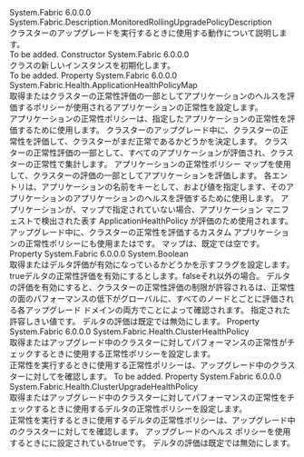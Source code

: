 <Type Name="MonitoredRollingFabricUpgradePolicyDescription" FullName="System.Fabric.Description.MonitoredRollingFabricUpgradePolicyDescription">
  <TypeSignature Language="C#" Value="public sealed class MonitoredRollingFabricUpgradePolicyDescription : System.Fabric.Description.MonitoredRollingUpgradePolicyDescription" />
  <TypeSignature Language="ILAsm" Value=".class public auto ansi sealed beforefieldinit MonitoredRollingFabricUpgradePolicyDescription extends System.Fabric.Description.MonitoredRollingUpgradePolicyDescription" />
  <TypeSignature Language="DocId" Value="T:System.Fabric.Description.MonitoredRollingFabricUpgradePolicyDescription" />
  <TypeSignature Language="VB.NET" Value="Public NotInheritable Class MonitoredRollingFabricUpgradePolicyDescription&#xA;Inherits MonitoredRollingUpgradePolicyDescription" />
  <TypeSignature Language="F#" Value="type MonitoredRollingFabricUpgradePolicyDescription = class&#xA;    inherit MonitoredRollingUpgradePolicyDescription" />
  <AssemblyInfo>
    <AssemblyName>System.Fabric</AssemblyName>
    <AssemblyVersion>6.0.0.0</AssemblyVersion>
  </AssemblyInfo>
  <Base>
    <BaseTypeName>System.Fabric.Description.MonitoredRollingUpgradePolicyDescription</BaseTypeName>
  </Base>
  <Interfaces />
  <Docs>
    <summary>
      <para>クラスターのアップグレードを実行するときに使用する動作について説明します。</para>
    </summary>
    <remarks>To be added.</remarks>
  </Docs>
  <Members>
    <Member MemberName=".ctor">
      <MemberSignature Language="C#" Value="public MonitoredRollingFabricUpgradePolicyDescription ();" />
      <MemberSignature Language="ILAsm" Value=".method public hidebysig specialname rtspecialname instance void .ctor() cil managed" />
      <MemberSignature Language="DocId" Value="M:System.Fabric.Description.MonitoredRollingFabricUpgradePolicyDescription.#ctor" />
      <MemberSignature Language="VB.NET" Value="Public Sub New ()" />
      <MemberType>Constructor</MemberType>
      <AssemblyInfo>
        <AssemblyName>System.Fabric</AssemblyName>
        <AssemblyVersion>6.0.0.0</AssemblyVersion>
      </AssemblyInfo>
      <Parameters />
      <Docs>
        <summary>
          <para><see cref="T:System.Fabric.Description.MonitoredRollingFabricUpgradePolicyDescription" /> クラスの新しいインスタンスを初期化します。</para>
        </summary>
        <remarks>To be added.</remarks>
      </Docs>
    </Member>
    <Member MemberName="ApplicationHealthPolicyMap">
      <MemberSignature Language="C#" Value="public System.Fabric.Health.ApplicationHealthPolicyMap ApplicationHealthPolicyMap { get; }" />
      <MemberSignature Language="ILAsm" Value=".property instance class System.Fabric.Health.ApplicationHealthPolicyMap ApplicationHealthPolicyMap" />
      <MemberSignature Language="DocId" Value="P:System.Fabric.Description.MonitoredRollingFabricUpgradePolicyDescription.ApplicationHealthPolicyMap" />
      <MemberSignature Language="VB.NET" Value="Public ReadOnly Property ApplicationHealthPolicyMap As ApplicationHealthPolicyMap" />
      <MemberSignature Language="F#" Value="member this.ApplicationHealthPolicyMap : System.Fabric.Health.ApplicationHealthPolicyMap" Usage="System.Fabric.Description.MonitoredRollingFabricUpgradePolicyDescription.ApplicationHealthPolicyMap" />
      <MemberType>Property</MemberType>
      <AssemblyInfo>
        <AssemblyName>System.Fabric</AssemblyName>
        <AssemblyVersion>6.0.0.0</AssemblyVersion>
      </AssemblyInfo>
      <ReturnValue>
        <ReturnType>System.Fabric.Health.ApplicationHealthPolicyMap</ReturnType>
      </ReturnValue>
      <Docs>
        <summary>
            取得またはクラスターの正常性評価の一部としてアプリケーションのヘルスを評価するポリシーが使用されるアプリケーションの正常性を設定します。 
            </summary>
        <value>アプリケーションの正常性ポリシーは、指定したアプリケーションの正常性を評価するために使用します。</value>
        <remarks>
          <para>
            クラスターのアップグレード中に、クラスターの正常性を評価して、クラスターがまだ正常であるかどうかを決定します。 クラスターの正常性評価の一部として、すべてのアプリケーションが評価され、クラスターの正常性で集計します。
            アプリケーションの正常性ポリシー マップを使用して、クラスターの評価の一部としてアプリケーションを評価します。
            </para>
          <para>
            各エントリは、アプリケーションの名前をキーとして、および値を指定します、<see cref="T:System.Fabric.Health.ApplicationHealthPolicy" />そのアプリケーションのアプリケーションのヘルスを評価するために使用します。</para>
          <para>
            アプリケーションが、マップで指定されていない場合、アプリケーション マニフェストで検出された表す ApplicationHealthPolicy が評価のため使用されます。 </para>
          <para>
            アップグレード中に、クラスターの正常性を評価するカスタム アプリケーションの正常性ポリシーにも使用<see cref="M:System.Fabric.FabricClient.HealthClient.GetClusterHealthAsync(System.Fabric.Description.ClusterHealthQueryDescription,System.TimeSpan,System.Threading.CancellationToken)" />または<see cref="M:System.Fabric.FabricClient.HealthClient.GetClusterHealthChunkAsync(System.Fabric.Description.ClusterHealthChunkQueryDescription,System.TimeSpan,System.Threading.CancellationToken)" />です。</para>
          <para>
            マップは、既定では空です。
            </para>
        </remarks>
      </Docs>
    </Member>
    <Member MemberName="EnableDeltaHealthEvaluation">
      <MemberSignature Language="C#" Value="public bool EnableDeltaHealthEvaluation { get; set; }" />
      <MemberSignature Language="ILAsm" Value=".property instance bool EnableDeltaHealthEvaluation" />
      <MemberSignature Language="DocId" Value="P:System.Fabric.Description.MonitoredRollingFabricUpgradePolicyDescription.EnableDeltaHealthEvaluation" />
      <MemberSignature Language="VB.NET" Value="Public Property EnableDeltaHealthEvaluation As Boolean" />
      <MemberSignature Language="F#" Value="member this.EnableDeltaHealthEvaluation : bool with get, set" Usage="System.Fabric.Description.MonitoredRollingFabricUpgradePolicyDescription.EnableDeltaHealthEvaluation" />
      <MemberType>Property</MemberType>
      <AssemblyInfo>
        <AssemblyName>System.Fabric</AssemblyName>
        <AssemblyVersion>6.0.0.0</AssemblyVersion>
      </AssemblyInfo>
      <ReturnValue>
        <ReturnType>System.Boolean</ReturnType>
      </ReturnValue>
      <Docs>
        <summary>
          <para>取得またはデルタ評価が有効になっているかどうかを示すフラグを設定します。</para>
        </summary>
        <value>
          <para>
            <languageKeyword>true</languageKeyword>デルタの正常性評価を有効にするとします。<languageKeyword>false</languageKeyword>それ以外の場合。</para>
        </value>
        <remarks>
          <para>デルタの評価を有効にすると、クラスターの正常性評価の制限が許容されるは、正常性の面のパフォーマンスの低下がグローバルに、すべてのノードとごとに評価される各アップグレード ドメインの両方でことによって確認されます。 指定された許容しきい値<see cref="T:System.Fabric.Health.ClusterUpgradeHealthPolicy" />です。</para>
          <para>デルタの評価は既定では無効にします。</para>
        </remarks>
      </Docs>
    </Member>
    <Member MemberName="HealthPolicy">
      <MemberSignature Language="C#" Value="public System.Fabric.Health.ClusterHealthPolicy HealthPolicy { get; set; }" />
      <MemberSignature Language="ILAsm" Value=".property instance class System.Fabric.Health.ClusterHealthPolicy HealthPolicy" />
      <MemberSignature Language="DocId" Value="P:System.Fabric.Description.MonitoredRollingFabricUpgradePolicyDescription.HealthPolicy" />
      <MemberSignature Language="VB.NET" Value="Public Property HealthPolicy As ClusterHealthPolicy" />
      <MemberSignature Language="F#" Value="member this.HealthPolicy : System.Fabric.Health.ClusterHealthPolicy with get, set" Usage="System.Fabric.Description.MonitoredRollingFabricUpgradePolicyDescription.HealthPolicy" />
      <MemberType>Property</MemberType>
      <AssemblyInfo>
        <AssemblyName>System.Fabric</AssemblyName>
        <AssemblyVersion>6.0.0.0</AssemblyVersion>
      </AssemblyInfo>
      <ReturnValue>
        <ReturnType>System.Fabric.Health.ClusterHealthPolicy</ReturnType>
      </ReturnValue>
      <Docs>
        <summary>
          <para>取得またはアップグレード中のクラスターに対してパフォーマンスの正常性がチェックするときに使用する正常性ポリシーを設定します。</para>
        </summary>
        <value>
          <para>正常性を実行するときに使用する正常性ポリシーは、アップグレード中のクラスターに対してを確認します。</para>
        </value>
        <remarks>To be added.</remarks>
      </Docs>
    </Member>
    <Member MemberName="UpgradeHealthPolicy">
      <MemberSignature Language="C#" Value="public System.Fabric.Health.ClusterUpgradeHealthPolicy UpgradeHealthPolicy { get; set; }" />
      <MemberSignature Language="ILAsm" Value=".property instance class System.Fabric.Health.ClusterUpgradeHealthPolicy UpgradeHealthPolicy" />
      <MemberSignature Language="DocId" Value="P:System.Fabric.Description.MonitoredRollingFabricUpgradePolicyDescription.UpgradeHealthPolicy" />
      <MemberSignature Language="VB.NET" Value="Public Property UpgradeHealthPolicy As ClusterUpgradeHealthPolicy" />
      <MemberSignature Language="F#" Value="member this.UpgradeHealthPolicy : System.Fabric.Health.ClusterUpgradeHealthPolicy with get, set" Usage="System.Fabric.Description.MonitoredRollingFabricUpgradePolicyDescription.UpgradeHealthPolicy" />
      <MemberType>Property</MemberType>
      <AssemblyInfo>
        <AssemblyName>System.Fabric</AssemblyName>
        <AssemblyVersion>6.0.0.0</AssemblyVersion>
      </AssemblyInfo>
      <ReturnValue>
        <ReturnType>System.Fabric.Health.ClusterUpgradeHealthPolicy</ReturnType>
      </ReturnValue>
      <Docs>
        <summary>
          <para>取得またはアップグレード中のクラスターに対してパフォーマンスの正常性をチェックするときに使用するデルタの正常性ポリシーを設定します。</para>
        </summary>
        <value>
          <para>正常性を実行するときに使用するデルタの正常性ポリシーは、アップグレード中のクラスターに対してを確認します。</para>
        </value>
        <remarks>
          <para>
            アップグレードのヘルス ポリシーを使用するときに<see cref="P:System.Fabric.Description.FabricUpgradeUpdateDescription.EnableDeltaHealthEvaluation" />に設定されている<languageKeyword>true</languageKeyword>です。 デルタの評価は既定では無効にします。
            </para>
        </remarks>
      </Docs>
    </Member>
  </Members>
</Type>